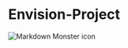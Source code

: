 # Envision-Project
<img src="C:\Users\91999\OneDrive - National Institute of Technology Karnataka, Surathkal\Desktop\VS Code new\Envision-Project\image\Capture1.PNG"
     alt="Markdown Monster icon"
     style="float: left; margin-right: 10px;" />
